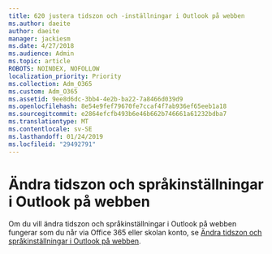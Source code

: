 ```yaml
---
title: 620 justera tidszon och -inställningar i Outlook på webben
ms.author: daeite
author: daeite
manager: jackiesm
ms.date: 4/27/2018
ms.audience: Admin
ms.topic: article
ROBOTS: NOINDEX, NOFOLLOW
localization_priority: Priority
ms.collection: Adm_O365
ms.custom: Adm_O365
ms.assetid: 9ee8d6dc-3bb4-4e2b-ba22-7a8466d039d9
ms.openlocfilehash: 8e54e9fef79670fe7ccaf4f7ab936ef65eeb1a18
ms.sourcegitcommit: e2864efcfb493b6e46b662b746661a61232bdba7
ms.translationtype: MT
ms.contentlocale: sv-SE
ms.lasthandoff: 01/24/2019
ms.locfileid: "29492791"
---
```

# <a name="adjust-time-zone-and-language-settings-in-outlook-on-the-web"></a>Ändra tidszon och språkinställningar i Outlook på webben

Om du vill ändra tidszon och språkinställningar i Outlook på webben fungerar som du når via Office 365 eller skolan konto, se [Ändra tidszon och språkinställningar i Outlook på webben](65239869-12e7-4a9d-bca1-76b0ad7ce273.md).
  

